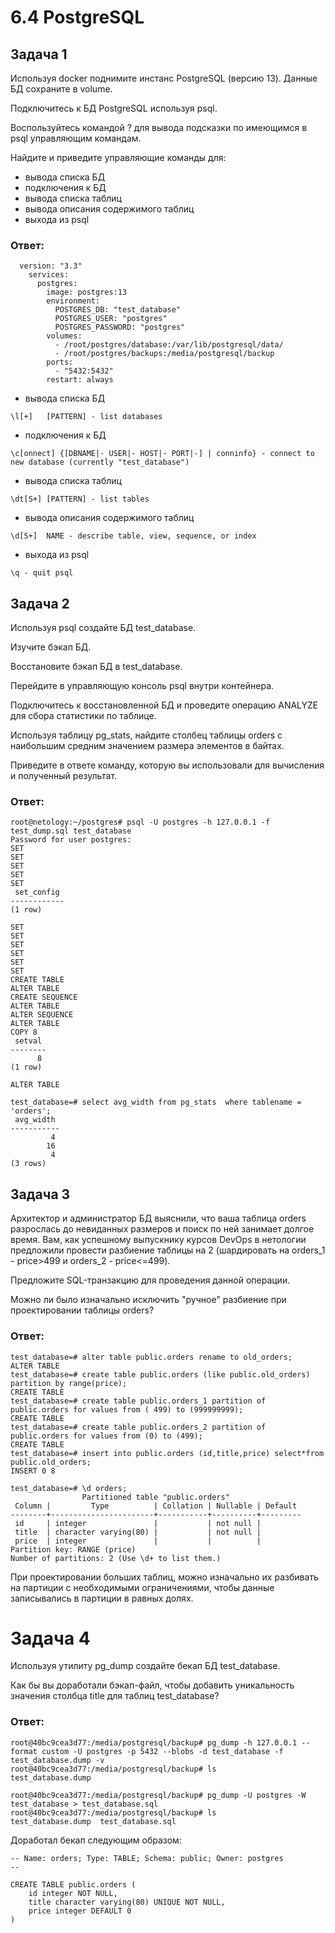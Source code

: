 # 6.4 PostgreSQL
## Задача 1
Используя docker поднимите инстанс PostgreSQL (версию 13). Данные БД сохраните в volume.

Подключитесь к БД PostgreSQL используя psql.

Воспользуйтесь командой \? для вывода подсказки по имеющимся в psql управляющим командам.

Найдите и приведите управляющие команды для:

- вывода списка БД
- подключения к БД
- вывода списка таблиц
- вывода описания содержимого таблиц
- выхода из psql

### Ответ:
```
  version: "3.3"
    services:
      postgres:
        image: postgres:13
        environment:
          POSTGRES_DB: "test_database"
          POSTGRES_USER: "postgres"
          POSTGRES_PASSWORD: "postgres"
        volumes:
          - /root/postgres/database:/var/lib/postgresql/data/
          - /root/postgres/backups:/media/postgresql/backup  
        ports:
          - "5432:5432"
        restart: always
 ```
 
 - вывода списка БД
 ```
\l[+]   [PATTERN] - list databases
 ```
- подключения к БД
```
\c[onnect] {[DBNAME|- USER|- HOST|- PORT|-] | conninfo} - connect to new database (currently "test_database")
```
- вывода списка таблиц
```
\dt[S+] [PATTERN] - list tables
```
- вывода описания содержимого таблиц
```
\d[S+]  NAME - describe table, view, sequence, or index
```
- выхода из psql
```
\q - quit psql
```

## Задача 2
Используя psql создайте БД test_database.

Изучите бэкап БД.

Восстановите бэкап БД в test_database.

Перейдите в управляющую консоль psql внутри контейнера.

Подключитесь к восстановленной БД и проведите операцию ANALYZE для сбора статистики по таблице.

Используя таблицу pg_stats, найдите столбец таблицы orders с наибольшим средним значением размера элементов в байтах.

Приведите в ответе команду, которую вы использовали для вычисления и полученный результат.

### Ответ:
```
root@netology:~/postgres# psql -U postgres -h 127.0.0.1 -f test_dump.sql test_database
Password for user postgres: 
SET
SET
SET
SET
SET
 set_config 
------------
(1 row)

SET
SET
SET
SET
SET
SET
CREATE TABLE
ALTER TABLE
CREATE SEQUENCE
ALTER TABLE
ALTER SEQUENCE
ALTER TABLE
COPY 8
 setval 
--------
      8
(1 row)

ALTER TABLE
```

```
test_database=# select avg_width from pg_stats  where tablename = 'orders';
 avg_width 
-----------
         4
        16
         4
(3 rows)
```

## Задача 3
Архитектор и администратор БД выяснили, что ваша таблица orders разрослась до невиданных размеров и поиск по ней занимает долгое время. Вам, как успешному выпускнику курсов DevOps в нетологии предложили провести разбиение таблицы на 2 (шардировать на orders_1 - price>499 и orders_2 - price<=499).

Предложите SQL-транзакцию для проведения данной операции.

Можно ли было изначально исключить "ручное" разбиение при проектировании таблицы orders?

### Ответ:
```
test_database=# alter table public.orders rename to old_orders;
ALTER TABLE
test_database=# create table public.orders (like public.old_orders) partition by range(price);
CREATE TABLE
test_database=# create table public.orders_1 partition of public.orders for values from ( 499) to (999999999);
CREATE TABLE
test_database=# create table public.orders_2 partition of public.orders for values from (0) to (499);
CREATE TABLE
test_database=# insert into public.orders (id,title,price) select*from public.old_orders;
INSERT 0 8
```

```
test_database=# \d orders;
                Partitioned table "public.orders"
 Column |         Type          | Collation | Nullable | Default 
--------+-----------------------+-----------+----------+---------
 id     | integer               |           | not null | 
 title  | character varying(80) |           | not null | 
 price  | integer               |           |          | 
Partition key: RANGE (price)
Number of partitions: 2 (Use \d+ to list them.)
```
При проектировании больших таблиц, можно изначально их разбивать на партиции с необходимыми ограничениями, чтобы данные записывались в партиции в равных долях.

# Задача 4
Используя утилиту pg_dump создайте бекап БД test_database.

Как бы вы доработали бэкап-файл, чтобы добавить уникальность значения столбца title для таблиц test_database?

### Ответ:
```
root@40bc9cea3d77:/media/postgresql/backup# pg_dump -h 127.0.0.1 --format custom -U postgres -p 5432 --blobs -d test_database -f test_database.dump -v
root@40bc9cea3d77:/media/postgresql/backup# ls
test_database.dump

root@40bc9cea3d77:/media/postgresql/backup# pg_dump -U postgres -W test_database > test_database.sql
root@40bc9cea3d77:/media/postgresql/backup# ls
test_database.dump  test_database.sql
```
Доработал бекап следующим образом:
```
-- Name: orders; Type: TABLE; Schema: public; Owner: postgres
--

CREATE TABLE public.orders (
    id integer NOT NULL,
    title character varying(80) UNIQUE NOT NULL,
    price integer DEFAULT 0
)
```
